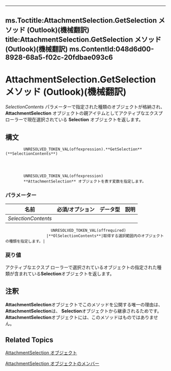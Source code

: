

---
ms.Toctitle:AttachmentSelection.GetSelection メソッド (Outlook)(機械翻訳)
title:AttachmentSelection.GetSelection メソッド (Outlook)(機械翻訳)
ms.ContentId:048d6d00-8928-68a5-f02c-20fdbae093c6
---
# AttachmentSelection.GetSelection メソッド (Outlook)(機械翻訳)




*SelectionContents* パラメーターで指定された種類のオブジェクトが格納され、**AttachmentSelection** オブジェクトの親アイテムとしてアクティブなエクスプローラーで現在選択されている **Selection** オブジェクトを返します。

## 構文

            UNRESOLVED_TOKEN_VAL(offexpression).**GetSelection**(**SelectionContents**)




            UNRESOLVED_TOKEN_VAL(offexpression)
            **AttachmentSelection** オブジェクトを表す変数を指定します。

### パラメーター

|**名前**|**必須/オプション**|**データ型**|**説明**|
|---|---|---|---|
|*SelectionContents*|
                        UNRESOLVED_TOKEN_VAL(offrequired)
                      |**OlSelectionContents**|取得する選択範囲内のオブジェクトの種類を指定します。|



### 戻り値
アクティブなエクスプ ローラーで選択されているオブジェクトの指定された種類が含まれている**Selection**オブジェクトを返します。





## 注釈
**AttachmentSelection**オブジェクトでこのメソッドを公開する唯一の理由は、 **AttachmentSelection**は、 **Selection**オブジェクトから継承されるためです。**AttachmentSelection**オブジェクトには、このメソッドはものではありません。



## Related Topics

[AttachmentSelection オブジェクト](398cf106-a904-9048-e627-e47aaadf1105.md)

[AttachmentSelection オブジェクトのメンバー](98212826-8a87-665c-2a38-e232974b904b.md)




